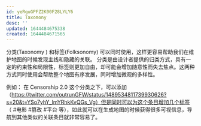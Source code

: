 ```yaml
---
id: yeRguGPFZ2K00F28LYLY6
title: Taxomony
desc: ''
updated: 1644484675338
created: 1644484671565
---
```


分类(Taxonomy ) 和标签(Folksonomy) 可以同时使用，这样更容易帮助我们在维护地图的时候发现主线和隐藏的关联。
分类是由设计者提供的归类方式，具有一定的约束性和局限性，标签则更加自由，却可能会增加随意性而失去焦点。这两种方式同时使用会帮助整个地图有序发展，同时增加微观的多样性。

例如： 在 Censorship 2.0 这个分类之下，可以添加（https://twitter.com/outrunGFW/status/1489534811739930626?s=20&t=YSo7yhY_lmYRhkKvQGs_Vg）但是同时可以为这个条目增加几个标签 （ #电影 #篡改 #平台 等），如此就可以在生成地图的时候获得很多可视信息，导航到其他类似的关联条目就非常容易了。
